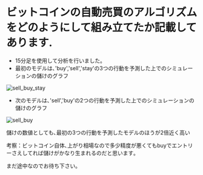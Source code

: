 # ビットコインの自動売買のアルゴリズムをどのようにして組み立てたか記載してあります.
* 15分足を使用して分析を行いました｡
* 最初のモデルは､'buy','sell','stay'の3つの行動を予測した上でのシミュレーションの儲けのグラフ

![sell_buy_stay](https://user-images.githubusercontent.com/61785070/143690143-59eae384-4b1b-440a-bf47-2013805ee4a6.png)

* 次のモデルは､'sell','buy'の2つの行動を予測した上でのシミュレーションの儲けのグラフ

![sell_buy](https://user-images.githubusercontent.com/61785070/143690141-fb4cabc4-a616-4b3f-8fe6-fe41c62798c2.png)

儲けの数値としても､最初の3つの行動を予測したモデルのほうが2倍近く高い

考察：ビットコイン自体､上がり相場なので多少精度が悪くてもbuyでエントリーさえしてれば儲けがかなり生まれるのだと思います｡


まだ途中なのでお待ち下さい｡
